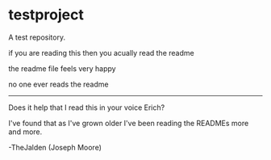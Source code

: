 testproject
===========

A test repository.

if you are reading this then you acually read the readme

the readme file feels very happy

no one ever reads the readme

_____________________________

Does it help that I read this in your voice Erich?

I've found that as I've grown older I've been reading the READMEs more and more.

-TheJalden (Joseph Moore)
